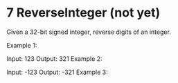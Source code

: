 # 7 ReverseInteger (not yet)


Given a 32-bit signed integer, reverse digits of an integer.

Example 1:

Input: 123
Output:  321
Example 2:

Input: -123
Output: -321
Example 3:
